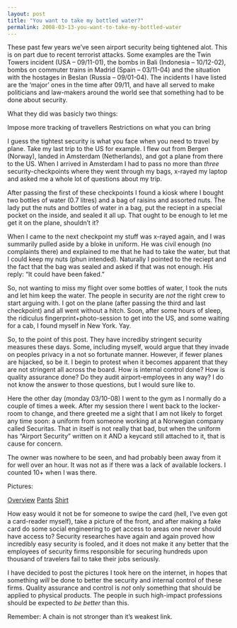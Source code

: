 ```yaml
---
layout: post
title: "You want to take my bottled water?"
permalink: 2008-03-13-you-want-to-take-my-bottled-water
---
```

These past few years we’ve seen airport security being tightened alot. This is on part due to recent terrorist attacks. Some examples are the Twin Towers incident (USA – 09/11-01), the bombs in Bali (Indonesia – 10/12-02), bombs on commuter trains in Madrid (Spain – 03/11-04) and the situation with the hostages in Beslan (Russia – 09/01-04). The incidents I have listed are the ‘major’ ones in the time after 09/11, and have all served to make politicians and law-makers around the world see that something had to be done about security.

What they did was basicly two things:

Impose more tracking of travellers Restrictions on what you can bring

I guess the tightest security is what you face when you need to travel by plane. Take my last trip to the US for example. I flew out from Bergen (Norway), landed in Amsterdam (Netherlands), and got a plane from there to the US. When I arrived in Amsterdam I had to pass no more than _three_ security-checkpoints where they went through my bags, x-rayed my laptop and asked me a whole lot of questions about my trip.

After passing the first of these checkpoints I found a kiosk where I bought two bottles of water (0.7 litres) and a bag of raisins and assorted nuts. The lady put the nuts and bottles of water in a bag, put the reciept in a special pocket on the inside, and sealed it all up. That ought to be enough to let me get it on the plane, shouldn’t it?

When I came to the next checkpoint my stuff was x-rayed again, and I was summarily pulled aside by a bloke in uniform. He was civil enough (no complaints there) and explained to me that he had to take the water, but that I could keep my nuts (phun intended). Naturally I pointed to the reciept and the fact that the bag was sealed and asked if that was not enough. His reply: “It could have been faked.”

So, not wanting to miss my flight over some bottles of water, I took the nuts and let him keep the water. The people in security are _not_ the right crew to start arguing with. I got on the plane (after passing the third and last checkpoint) and all went without a hitch. Soon, after some hours of sleep, the ridiculus fingerprint+photo-session to get into the US, and some waiting for a cab, I found myself in New York. Yay.

So, to the point of this post. They have incrediby stringent security measures these days. Some, including myself, would argue that they invade on peoples privacy in a not so fortunate manner. However, if fewer planes are hijacked, so be it. I begin to protest when it becomes apparent that they are not stringent all across the board. How is internal control done? How is quality assurance done? Do they audit airport-employees in any way? I do not know the answer to those questions, but I would sure like to.

Here the other day (monday 03/10-08) I went to the gym as I normally do a couple of times a week. After my session there I went back to the locker-room to change, and there greeted me a sight that I am not likely to forget any time soon: a uniform from someone working at a Norwegian company called Securitas. That in itself is not really that bad, but when the uniform has “Airport Security” written on it AND a keycard still attached to it, that is cause for concern.

The owner was nowhere to be seen, and had probably been away from it for well over an hour. It was not as if there was a lack of available lockers. I counted 10+ when I was there.

Pictures:

[Overview](http://christopher.rasch-olsen.no/wp-content/uploads/2008/03/dsc00118.JPG) [Pants](http://christopher.rasch-olsen.no/wp-content/uploads/2008/03/dsc00119.JPG) [Shirt](http://christopher.rasch-olsen.no/wp-content/uploads/2008/03/dsc00120.JPG)

How easy would it not be for someone to swipe the card (hell, I’ve even got a card-reader myself), take a picture of the front, and after making a fake card do some social engineering to get access to areas one never should have access to? Security researches have again and again proved how incredibly easy security is fooled, and it does not make it any better that the employees of security firms responsible for securing hundreds upon thousand of travelers fail to take their jobs seriously.

I have decided to post the pictures I took here on the internet, in hopes that something _will_ be done to better the security and internal control of these firms. Quality assurance and control is _not_ only something that should be applied to physical products. The people in such high-impact professions should be expected to _be better_ than this.

Remember: A chain is not stronger than it’s weakest link.
